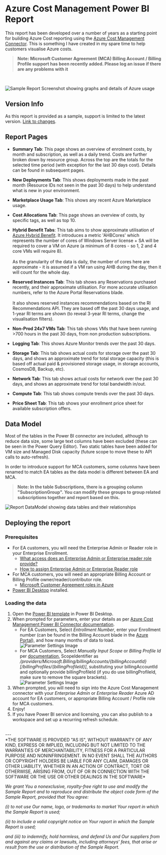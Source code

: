 # Azure Cost Management Power BI Report

This report has been developed over a number of years as a starting point for building Azure Cost reporting using the [Azure Cost Management Connector](https://learn.microsoft.com/en-us/power-bi/connect-data/desktop-connect-azure-cost-management). This is something I have created in my spare time to help customers visualise Azure costs.

> **Note: Microsoft Customer Agreement (MCA) Billing Account / Billing Profile support has been recently added. Please log an issue if there are any problems with it**

<br>

![Sample Report Screenshot showing graphs and details of Azure usage](Power%20BI%20Report/images/SampleReportSummary.png)

## Version Info

As this report is provided as a sample, support is limited to the latest version. [Link to changes](CHANGELOG.md).

## Report Pages

- **Summary Tab**: This page shows an overview of enrolment costs, by month and subscription, as well as a daily trend. Costs are further broken down by resource group. Across the top are the totals for the selected time period (with exception for the last 30 days cost). Details can be found in subsequent pages.

- **New Deployments Tab**: This shows deployments made in the past month (Resource IDs not seen in the past 30 days) to help understand what is new in your environment.

- **Marketplace Usage Tab**: This shows any recent Azure Marketplace usage.

- **Cost Allocations Tab**: This page shows an overview of costs, by specific tags, as well as top 10.

- **Hybrid Benefit Tabs**: This tab aims to show approximate utilisation of [Azure Hybrid Benefit](https://docs.microsoft.com/en-us/windows-server/get-started/azure-hybrid-benefit ). It introduces a metric 'AHBCores' which represents the number of cores of Windows Server license + SA  will be required to cover a VM on Azure (a minimum of 8 cores - so 1, 2 and 4 core VMs will require 8). <br><br>As the granularity of the data is daily, the number of cores here are approximate - it is assumed if a VM ran using AHB during the day, then it will count for the whole day.

- **Reserved Instances Tab**: This tab shows any Reservations purchased recently, and their approximate utilisation. For more accurate utilisation numbers, refer to the Azure Portal Reservations blade. <br><br>It also shows reserved instances recommendations based on the RI Recommendations API. They are based off the past 30 days usage, and 1-year RI terms are shown (to reveal 3-year RI terms, change the visualisation filters).

- **Non-Prod 24x7 VMs Tab**: This tab shows VMs that have been running >700 hours in the past 30 days, from non production subscriptions.

- **Logging Tab**: This shows Azure Monitor trends over the past 30 days.

- **Storage Tab**: This tab shows actual costs for storage over the past 30 days, and shows an approximate trend for total storage capacity (this is based off actual paid & provisioned storage usage, in storage accounts, CosmosDB, Backup, etc).

- **Network Tab**: This tab shows actual costs for network over the past 30 days, and shows an approximate trend for total bandwidth in/out.

- **Compute Tab**: This tab shows compute trends over the past 30 days.

- **Price Sheet Tab**: This tab shows your enrollment price sheet for available subscription offers.

## Data Model

Most of the tables in the Power BI connector are included, although to reduce data size, some large text columns have been excluded (these can be seen in the Power Query Editor).
Two static tables have been added for VM size and Managed Disk capacity (future scope to move these to API calls to auto-refresh).

In order to introduce support for MCA customers, some columns have been renamed to match EA tables as the data model is different between EA and MCA.

> **Note: In the table Subscriptions, there is a grouping column "SubscriptionGroup". You can modify these groups to group related subscriptions together and report based on this.**

![Report DataModel showing data tables and their relationships](Power%20BI%20Report/images/DataModel.png)

## Deploying the report

### Prerequisites

- For EA customers, you will need the Enterprise Admin or Reader role in your Enterprise Enrollment.
  - [What access does an Enterprise Admin or Enterprise reader role provide?](https://learn.microsoft.com/en-us/azure/cost-management-billing/manage/understand-ea-roles)
  - [How to assign Enterprise Admin or Enterprise Reader role](https://learn.microsoft.com/en-us/azure/cost-management-billing/manage/direct-ea-administration)
- For MCA customers, you will need an appropriate Billing Account or Billing Profile owner/reader/contributor role.
  - [Microsoft Customer Agreement roles in Azure](https://learn.microsoft.com/en-us/azure/cost-management-billing/manage/understand-mca-roles)
- [Power BI Desktop](https://aka.ms/pbidesktopstore) installed.

### Loading the data

1. Open the [Power BI template](Power%20BI%20Report/Azure%20Cost%20Management%20v3.1.pbit) in Power BI Desktop.
1. When prompted for parameters, enter your details as per [Azure Cost Management Power BI Connector documentation](https://learn.microsoft.com/en-us/power-bi/connect-data/desktop-connect-azure-cost-management).
    - For EA Customers, Select *Entrollment Number*, enter your Enrollment number (can be found in the Billing Account blade in the [Azure Portal](https://portal.azure.com)), and how many months of data to load.<br>![Parameter Settings Image](Power%20BI%20Report/images/ReportParams.png)
    - For MCA Customers, Select *Manually Input Scope* or *Billing Profile Id* per [documentation](https://learn.microsoft.com/en-us/power-bi/connect-data/desktop-connect-azure-cost-management#connect-to-a-microsoft-customer-agreement-account), ScopeIdentifier as */providers/Microsoft.Billing/billingAccounts/{billingAccountId}[/billingProfiles/{billingProfileId}]*, substituting your billingAccountId and optionally provide billingProfileId (if you do use billingProfileId, make sure to remove the square brackets).<br>![Parameter Settings Image](Power%20BI%20Report/images/ReportParamsMCA.png)
1. When prompted, you will need to sign into the Azure Cost Management connector with your *Enterprise Admin* or *Enterprise Reader* Azure AD account for EA customers, or appropriate Billing Account / Profile role for MCA customers.
1. Enjoy!
1. If you have Power BI service and licensing, you can also publish to a workspace and set up a recurring refresh schedule.

<br>
--- <br>
*THE SOFTWARE IS PROVIDED "AS IS", WITHOUT WARRANTY OF ANY KIND, EXPRESS OR IMPLIED, INCLUDING BUT NOT LIMITED TO THE WARRANTIES OF MERCHANTABILITY, FITNESS FOR A PARTICULAR PURPOSE AND NONINFRINGEMENT. IN NO EVENT SHALL THE AUTHORS OR COPYRIGHT HOLDERS BE LIABLE FOR ANY CLAIM, DAMAGES OR OTHER LIABILITY, WHETHER IN AN ACTION OF CONTRACT, TORT OR OTHERWISE, ARISING FROM, OUT OF OR IN CONNECTION WITH THE SOFTWARE OR THE USE OR OTHER DEALINGS IN THE SOFTWARE*

*We grant You a nonexclusive, royalty-free right to use and modify the Sample Report and to reproduce and distribute the object code form of the Sample Report, provided that You agree:*

*(i) to not use Our name, logo, or trademarks to market Your report in which the Sample Report is used;*

*(ii) to include a valid copyright notice on Your report in which the Sample Report is used;*

*and (iii) to indemnify, hold harmless, and defend Us and Our suppliers from and against any claims or lawsuits, including attorneys’ fees, that arise or result from the use or distribution of the Sample Report.*
